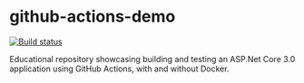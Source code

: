 # github-actions-demo

[![Build status](https://github.com/sankra/github-actions-demo/workflows/ASP.NET%20Core%20CI/badge.svg)](https://github.com/Sankra/github-actions-demo/actions)

Educational repository showcasing building and testing an ASP.Net Core 3.0 application using GitHub Actions, with and without Docker.
